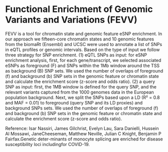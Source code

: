 # Functional Enrichment of Genomic Variants and Variations (FEVV)
FEVV is a tool for chromatin state and genomic feature eSNP enrichment. In our approach we fifteen-core chromatin states and 10 genomic features from the biomaRt (Ensembl) and UCSC were used to annotate a list of SNPs in eQTL profiles or genomic intervals.
Based on the type of input we follow three strategy for SNP enrichment. (1) eQTL SNPs as input: for eSNP enrichment analysis, first, for each gene/transcript, we selected associated eSNPs as foreground (F) and SNPs within the 1Mb window around the TSS as background (B) SNP sets. We used the number of overlaps of foreground (f) and background (b) SNP sets in the genomic feature or chromatin state and calculate the enrichment score (z-score and odds ratio). (2) a query SNP as input: first, the 1MB window is defined for the query SNP, and the relevant variants captured from the 1000 genomes data in the European population background. Next, we split the SNPs based upon a LD (R² = 0.8 and MAF = 0.01) to foreground (query SNP and its LD proxies) and background SNPs sets. We used the number of overlaps of foreground (f) and background (b) SNP sets in the genomic feature or chromatin state and calculate the enrichment score (z-score and odds ratio).

Reference:
Isar Nassiri, James Gilchrist, Evelyn Lau, Sara Danielli, Hussein Al Mossawi, JaneCheeseman, Matthew Neville, Julian C Knight, Benjamin P Fairfax.Genetic deter-minants of monocyte splicing are enriched for disease susceptibility loci includingfor COVID-19.

